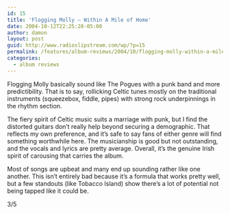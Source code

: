```yaml
---
id: 15
title: 'Flogging Molly – Within A Mile of Home'
date: 2004-10-12T22:25:28-05:00
author: damon
layout: post
guid: http://www.radioslipstream.com/wp/?p=15
permalink: /features/album-reviews/2004/10/flogging-molly-within-a-mile-of-home/
categories:
  - album reviews
---
```

Flogging Molly basically sound like The Pogues with a punk band and more predictibility. That is to say, rollicking Celtic tunes mostly on the traditional instruments (squeezebox, fiddle, pipes) with strong rock underpinnings in the rhythm section.

The fiery spirit of Celtic music suits a marriage with punk, but I find the distorted guitars don’t really help beyond securing a demographic. That reflects my own preference, and it’s safe to say fans of either genre will find something worthwhile here. The musicianship is good but not outstanding, and the vocals and lyrics are pretty average. Overall, it’s the genuine Irish spirit of carousing that carries the album.

Most of songs are upbeat and many end up sounding rather like one another. This isn’t entirely bad because it’s a formula that works pretty well, but a few standouts (like Tobacco Island) show there’s a lot of potential not being tapped like it could be.

3/5